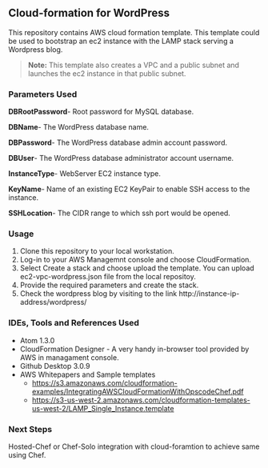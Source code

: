 ## Cloud-formation for  WordPress

This repository contains AWS cloud formation template. This template could be used to bootstrap an ec2 instance with the LAMP stack serving a Wordpress blog.
> **Note:** This template also creates a VPC and a public subnet and launches the ec2 instance in that public subnet.

###  Parameters Used

**DBRootPassword**- Root password for MySQL database.

**DBName**- The WordPress database name.

**DBPassword**- The WordPress database admin account password.

**DBUser**- The WordPress database administrator account username.

**InstanceType**- WebServer EC2 instance type.

**KeyName**- Name of an existing EC2 KeyPair to enable SSH access to the instance.

**SSHLocation**- The CIDR range to which ssh port would be opened.

###  Usage

1. Clone this repository to your local workstation.
2. Log-in to your AWS Managemnt console and choose CloudFormation.
3. Select Create a stack and choose upload the template. You can upload ec2-vpc-wordpress.json file from the local repositoy.
4. Provide the required parameters and create the stack.
5. Check the wordpress blog by visiting to the link http://instance-ip-address/wordpress/

###  IDEs, Tools and References Used 

* Atom 1.3.0
* CloudFormation Designer - A very handy in-browser tool provided by AWS in managament console. 
* Github Desktop 3.0.9
* AWS Whitepapers and Sample templates
  - https://s3.amazonaws.com/cloudformation-examples/IntegratingAWSCloudFormationWithOpscodeChef.pdf
  - https://s3-us-west-2.amazonaws.com/cloudformation-templates-us-west-2/LAMP_Single_Instance.template

### Next Steps

Hosted-Chef or Chef-Solo integration with cloud-foramtion to achieve same using Chef.
